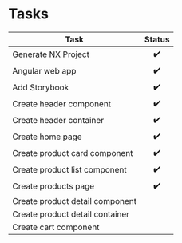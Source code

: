 

# Tasks

| Task                            | Status |
| -                               |:-------:|
| Generate NX Project             | :heavy_check_mark:    |
| Angular web app                 | :heavy_check_mark:    |
| Add Storybook                   | :heavy_check_mark:    |
| Create header component         | :heavy_check_mark:    |
| Create header container         | :heavy_check_mark:    |
| Create home page                | :heavy_check_mark:    |
| Create product card component   | :heavy_check_mark:    |
| Create product list component   | :heavy_check_mark:    |
| Create products page            | :heavy_check_mark:    |
| Create product detail component |     |
| Create product detail container |     |
| Create cart component           |     |



